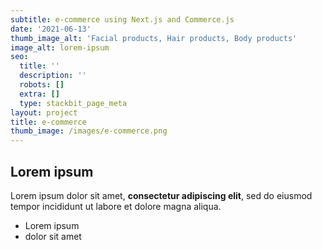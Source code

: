 ```yaml
---
subtitle: e-commerce using Next.js and Commerce.js
date: '2021-06-13'
thumb_image_alt: 'Facial products, Hair products, Body products'
image_alt: lorem-ipsum
seo:
  title: ''
  description: ''
  robots: []
  extra: []
  type: stackbit_page_meta
layout: project
title: e-commerce
thumb_image: /images/e-commerce.png
---
```

## Lorem ipsum

Lorem ipsum dolor sit amet, **consectetur adipiscing elit**, sed do eiusmod tempor incididunt ut labore et dolore magna aliqua.

- Lorem ipsum
- dolor sit amet